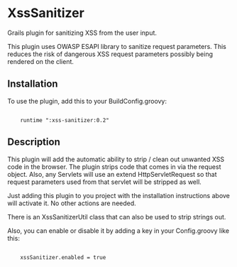 XssSanitizer
============

Grails plugin for sanitizing XSS from the user input.

This plugin uses OWASP ESAPI library to sanitize request parameters. This reduces the risk of dangerous XSS request parameters possibly being rendered on the client.

Installation
----------

To use the plugin, add this to your BuildConfig.groovy:
	
<code>
	runtime ":xss-sanitizer:0.2"
</code>

Description
----------

This plugin will add the automatic ability to strip / clean out unwanted XSS code in the browser. The plugin strips code that comes in via the request object. Also, any Servlets will use an extend HttpServletRequest so that request parameters used from that servlet will be stripped as well.

Just adding this plugin to you project with the installation instructions above will activate it. No other actions are needed.

There is an XssSanitizerUtil class that can also be used to strip strings out.

Also, you can enable or disable it by adding a key in your Config.groovy like this:

<code>
	xssSanitizer.enabled = true
</code>